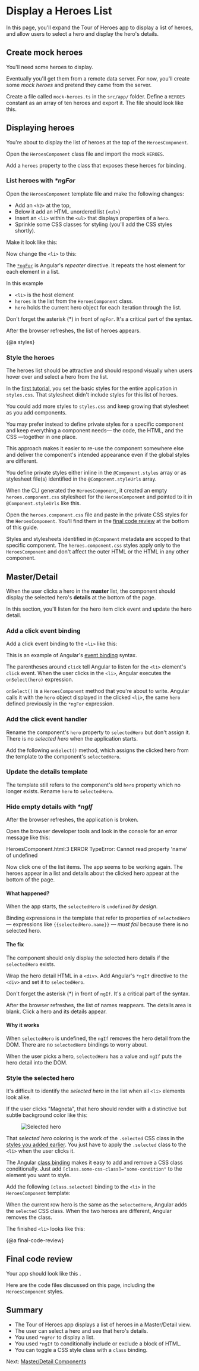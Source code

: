 # Display a Heroes List

In this page, you'll expand the Tour of Heroes app to display a list of heroes, and
allow users to select a hero and display the hero's details.


## Create mock heroes

You'll need some heroes to display.

Eventually you'll get them from a remote data server.
For now, you'll create some _mock heroes_ and pretend they came from the server.

Create a file called `mock-heroes.ts` in the `src/app/` folder.
Define a `HEROES` constant as an array of ten heroes and export it.
The file should look like this.

<code-example path="toh-pt2/src/app/mock-heroes.ts" linenums="false"
title="src/app/mock-heroes.ts">
</code-example>

## Displaying heroes

You're about to display the list of heroes at the top of the `HeroesComponent`.

Open the `HeroesComponent` class file and import the mock `HEROES`.

<code-example path="toh-pt2/src/app/heroes/heroes.component.ts" region="import-heroes" title="src/app/heroes/heroes.component.ts (import HEROES)">
</code-example>

Add a `heroes` property to the class that exposes these heroes for binding.

<code-example path="toh-pt2/src/app/heroes/heroes.component.ts" region="heroes">
</code-example>

### List heroes with _*ngFor_

Open the `HeroesComponent` template file and make the following changes:

* Add an `<h2>` at the top, 
* Below it add an HTML unordered list (`<ul>`)
* Insert an `<li>` within the `<ul>` that displays properties of a `hero`.
* Sprinkle some CSS classes for styling (you'll add the CSS styles shortly).

Make it look like this:

<code-example path="toh-pt2/src/app/heroes/heroes.component.1.html" region="list" title="heroes.component.html (heroes template)" linenums="false">
</code-example>

Now change the `<li>` to this:

<code-example path="toh-pt2/src/app/heroes/heroes.component.1.html" region="li">
</code-example>

The [`*ngFor`](guide/template-syntax#ngFor) is Angular's _repeater_ directive. 
It repeats the host element for each element in a list.

In this example

* `<li>` is the host element
* `heroes` is the list from the `HeroesComponent` class.
* `hero` holds the current hero object for each iteration through the list. 

<div class="alert is-important">

Don't forget the asterisk (*) in front of `ngFor`. It's a critical part of the syntax.

</div>

After the browser refreshes, the list of heroes appears.

{@a styles}

### Style the heroes

The heroes list should be attractive and should respond visually when users 
hover over and select a hero from the list.

In the [first tutorial](tutorial/toh-pt0#app-wide-styles), you set the basic styles for the entire application in `styles.css`.
That stylesheet didn't include styles for this list of heroes.

You could add more styles to `styles.css` and keep growing that stylesheet as you add components.

You may prefer instead to define private styles for a specific component and keep everything a component needs&mdash; the code, the HTML,
and the CSS &mdash;together in one place.

This approach makes it easier to re-use the component somewhere else
and deliver the component's intended appearance even if the global styles are different.

You define private styles either inline in the `@Component.styles` array or
as stylesheet file(s) identified in the `@Component.styleUrls` array.

When the CLI generated the `HeroesComponent`, it created an empty `heroes.component.css` stylesheet for the `HeroesComponent`
and pointed to it in `@Component.styleUrls` like this.

<code-example path="toh-pt2/src/app/heroes/heroes.component.ts" region="metadata"
 title="src/app/heroes/heroes.component.ts (@Component)">
</code-example>

Open the `heroes.component.css` file and paste in the private CSS styles for the `HeroesComponent`.
You'll find them in the [final code review](#final-code-review) at the bottom of this guide.

<div class="alert is-important">

Styles and stylesheets identified in `@Component` metadata are scoped to that specific component.
The `heroes.component.css` styles apply only to the `HeroesComponent` and don't affect the outer HTML or the HTML in any other component.

</div>

## Master/Detail

When the user clicks a hero in the **master** list, 
the component should display the selected hero's **details** at the bottom of the page.

In this section, you'll listen for the hero item click event
and update the hero detail.

### Add a click event binding

Add a click event binding to the `<li>` like this:

<code-example path="toh-pt2/src/app/heroes/heroes.component.1.html" region="selectedHero-click" title="heroes.component.html (template excerpt)" linenums="false">
</code-example>

This is an example of Angular's [event binding](guide/template-syntax#event-binding) syntax.

The parentheses around `click` tell Angular to listen for the `<li>` element's  `click` event.
When the user clicks in the `<li>`, Angular executes the `onSelect(hero)` expression.

`onSelect()` is a `HeroesComponent` method that you're about to write.
Angular calls it with the `hero` object displayed in the clicked `<li>`,
the same `hero` defined previously in the `*ngFor` expression.

### Add the click event handler

Rename the component's `hero` property to `selectedHero` but don't assign it.
There is no _selected hero_ when the application starts.

Add the following `onSelect()` method, which assigns the clicked hero from the template
to the component's `selectedHero`.

<code-example path="toh-pt2/src/app/heroes/heroes.component.ts" region="on-select" title="src/app/heroes/heroes.component.ts (onSelect)" linenums="false">
</code-example>

### Update the details template

The template still refers to the component's old `hero` property which no longer exists. 
Rename `hero` to `selectedHero`.

<code-example path="toh-pt2/src/app/heroes/heroes.component.html" region="selectedHero-details" title="heroes.component.html (selected hero details)" linenums="false">
</code-example>

### Hide empty details with _*ngIf_

After the browser refreshes, the application is broken.

Open the browser developer tools and look in the console for an error message like this:

<code-example language="sh" class="code-shell">
  HeroesComponent.html:3 ERROR TypeError: Cannot read property 'name' of undefined
</code-example>

Now click one of the list items.
The app seems to be working again.
The heroes appear in a list and details about the clicked hero appear at the bottom of the page.

#### What happened?

When the app starts, the `selectedHero` is `undefined` _by design_.

Binding expressions in the template that refer to properties of `selectedHero` &mdash; expressions like `{{selectedHero.name}}` &mdash; _must fail_ because there is no selected hero.

#### The fix

The component should only display the selected hero details if the `selectedHero` exists.

Wrap the hero detail HTML in a `<div>`.
Add Angular's `*ngIf` directive to the `<div>` and set it to `selectedHero`.

<div class="alert is-important">

Don't forget the asterisk (*) in front of `ngIf`. It's a critical part of the syntax.

</div>

<code-example path="toh-pt2/src/app/heroes/heroes.component.html" region="ng-if" title="src/app/heroes/heroes.component.html (*ngIf)" linenums="false">
</code-example>

After the browser refreshes, the list of names reappears.
The details area is blank.
Click a hero and its details appear.

#### Why it works

When `selectedHero` is undefined, the `ngIf` removes the hero detail from the DOM. There are no `selectedHero` bindings to worry about.

When the user picks a hero, `selectedHero` has a value and
`ngIf` puts the hero detail into the DOM.

### Style the selected hero

It's difficult to identify the _selected hero_ in the list when all `<li>` elements look alike.

If the user clicks "Magneta", that hero should render with a distinctive but subtle background color like this:

<figure>

  <img src='generated/images/guide/toh/heroes-list-selected.png' alt="Selected hero">

</figure>

That _selected hero_ coloring is the work of the `.selected` CSS class in the [styles you added earlier](#styles).
You just have to apply the `.selected` class to the `<li>` when the user clicks it.

The Angular [class binding](guide/template-syntax#class-binding) makes it easy to add and remove a CSS class conditionally. 
Just add `[class.some-css-class]="some-condition"` to the element you want to style.

Add the following `[class.selected]` binding to  the `<li>` in the `HeroesComponent` template:

<code-example path="toh-pt2/src/app/heroes/heroes.component.1.html" region="class-selected" title="heroes.component.html (toggle the 'selected' CSS class)" linenums="false">
</code-example>

When the current row hero is the same as the `selectedHero`, Angular adds the `selected` CSS class. When the two heroes are different, Angular removes the class.

The finished `<li>` looks like this:

<code-example path="toh-pt2/src/app/heroes/heroes.component.html" region="li" title="heroes.component.html (list item hero)" linenums="false">

</code-example>

{@a final-code-review}

## Final code review

Your app should look like this <live-example></live-example>. 

Here are the code files discussed on this page, including the `HeroesComponent` styles.

<code-tabs>
  <code-pane title="src/app/heroes/heroes.component.ts" path="toh-pt2/src/app/heroes/heroes.component.ts">
  </code-pane>

  <code-pane title="src/app/heroes/heroes.component.html" path="toh-pt2/src/app/heroes/heroes.component.html">
  </code-pane>

  <code-pane title="src/app/heroes/heroes.component.css" path="toh-pt2/src/app/heroes/heroes.component.css">
  </code-pane>
</code-tabs>

## Summary

* The Tour of Heroes app displays a list of heroes in a Master/Detail view.
* The user can select a hero and see that hero's details.
* You used `*ngFor` to display a list.
* You used `*ngIf` to conditionally include or exclude a block of HTML.
* You can toggle a CSS style class with a `class` binding.

Next: [Master/Detail Components](https://angular.io/tutorial/toh-pt3)
